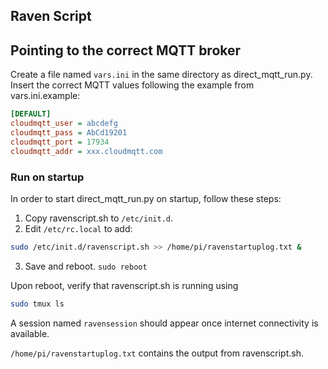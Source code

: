 ## Raven Script

## Pointing to the correct MQTT broker

Create a file named `vars.ini` in the same directory as direct_mqtt_run.py. Insert the correct MQTT values following the example from vars.ini.example:
```ini
[DEFAULT]
cloudmqtt_user = abcdefg
cloudmqtt_pass = AbCd19201
cloudmqtt_port = 17934
cloudmqtt_addr = xxx.cloudmqtt.com
```

### Run on startup

In order to start direct_mqtt_run.py on startup, follow these steps:

1. Copy ravenscript.sh to `/etc/init.d`.
2. Edit `/etc/rc.local` to add:
```bash
sudo /etc/init.d/ravenscript.sh >> /home/pi/ravenstartuplog.txt &
```
3. Save and reboot. `sudo reboot`

Upon reboot, verify that ravenscript.sh is running using
```bash
sudo tmux ls
```
A session named `ravensession` should appear once internet connectivity is available.

`/home/pi/ravenstartuplog.txt` contains the output from ravenscript.sh.